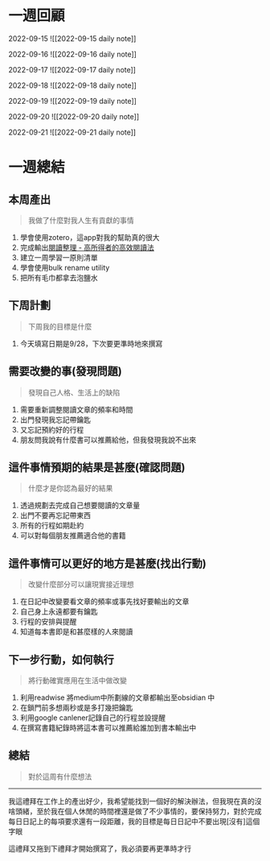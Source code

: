 # 一週回顧

2022-09-15
![[2022-09-15 daily note]]

2022-09-16
![[2022-09-16 daily note]]

2022-09-17
![[2022-09-17 daily note]]

2022-09-18
![[2022-09-18 daily note]]

2022-09-19
![[2022-09-19 daily note]]

2022-09-20
![[2022-09-20 daily note]]

2022-09-21
![[2022-09-21 daily note]]

# 一週總結
## 本周產出
>我做了什麼對我人生有貢獻的事情
1. 學會使用zotero，這app對我的幫助真的很大
2. 完成輸出[閱讀整理 - 高所得者的高效閱讀法](../../../Sources/Books/閱讀整理%20-%20高所得者的高效閱讀法.md)
3. 建立一周學習一原則清單
4. 學會使用bulk rename utility 
5. 把所有毛巾都拿去泡鹽水
## 下周計劃
>下周我的目標是什麼
1. 今天填寫日期是9/28，下次要更準時地來撰寫

## 需要改變的事(發現問題)
>發現自己人格、生活上的缺陷
1. 需要重新調整閱讀文章的頻率和時間
2. 出門發現我忘記帶鑰匙
3. 又忘記預約好的行程
4. 朋友問我說有什麼書可以推薦給他，但我發現我說不出來

## 這件事情預期的結果是甚麼(確認問題)
>什麼才是你認為最好的結果
1. 透過規劃去完成自己想要閱讀的文章量
2. 出門不要再忘記帶東西
3. 所有的行程如期赴約
4. 可以對每個朋友推薦適合他的書籍

## 這件事情可以更好的地方是甚麼(找出行動)
>改變什麼部分可以讓現實接近理想
1. 在日記中改變要看文章的頻率或事先找好要輸出的文章
2. 自己身上永遠都要有鑰匙
3. 行程的安排與提醒
4. 知道每本書即是和甚麼樣的人來閱讀

 ## 下一步行動，如何執行
>將行動確實應用在生活中做改變
1. 利用readwise 將medium中所劃線的文章都輸出至obsidian 中
2. 在鎖門前多想兩秒或是多打幾把鑰匙
3. 利用google canlener記錄自己的行程並設提醒
4. 在撰寫書籍紀錄時將這本書可以推薦給誰加到書本輸出中

## 總結
>對於這周有什麼想法
---

我這禮拜在工作上的產出好少，我希望能找到一個好的解決辦法，但我現在真的沒啥頭緒，至於我在個人休閒的時間裡還是做了不少事情的，要保持努力，對於完成每日日記上的每項要求還有一段距離，我的目標是每日日記中不要出現[沒有]這個字眼

這禮拜又拖到下禮拜才開始撰寫了，我必須要再更準時才行